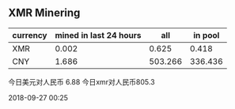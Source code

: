 ## XMR Minering

|currency|mined in last 24 hours|all|in pool|
|---|---|---|---|
|XMR|0.002|0.625|0.418|
|CNY|1.686|503.266|336.436|

今日美元对人民币 6.88	今日xmr对人民币805.3


2018-09-27 00:25